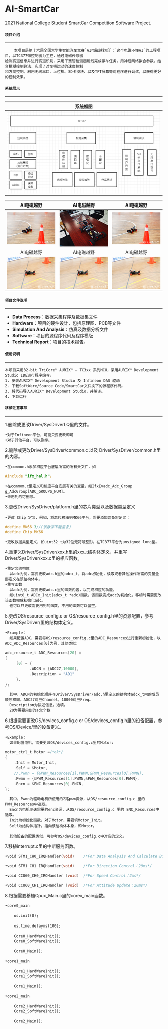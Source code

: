 # AI-SmartCar
 2021 National College Student SmartCar Competition Software Project.  
 
 
#### `项目介绍`
-----------------------------------------------------------------------------------------------

        本项目是第十六届全国大学生智能汽车竞赛`AI电磁越野组`:`这个电磁不懂AI`的工程项目，以TC377微控制器为主控，通过电磁传感器
    检测赛道信息并进行赛道识别，采用干簧管检测起跑线完成停车任务，用神经网络拟合参数，结合模糊控制算法，实现了对车模运动的速度控制
    和方向控制。利用无线串口、上位机、SD卡模块、以及TFT屏幕等对程序进行调试，以获得更好的控制效果。
    
#### `系统展示`
-----------------------------------------------------------------------------------------------

|   系统框图    |
|:---------------:| 
|![image10](https://github.com/GTshenmi/AI-SmartCar/blob/main/Display%20Image/0.PNG)|

|   AI电磁越野    |   AI电磁越野    |   AI电磁越野    |   
|:---------------:|:---------------:|:---------------:|
|![image4](https://github.com/GTshenmi/AI-SmartCar/blob/main/Display%20Image/2.jpeg)|![image3](https://github.com/GTshenmi/AI-SmartCar/blob/main/Display%20Image/1.JPG)|![image5](https://github.com/GTshenmi/AI-SmartCar/blob/main/Display%20Image/3.jpeg)|
|   AI电磁越野    |    AI电磁越野         |      AI电磁越野        |   
|![image7](https://github.com/GTshenmi/AI-SmartCar/blob/main/Display%20Image/4.jpeg)|![image6](https://github.com/GTshenmi/AI-SmartCar/blob/main/Display%20Image/5.jpeg)|![image8](https://github.com/GTshenmi/AI-SmartCar/blob/main/Display%20Image/6.jpeg)|
    
#### `项目文件说明`
-----------------------------------------------------------------------------------------------

* **Data Process**：数据采集程序及数据集文件
* **Hardware**：项目的硬件设计，包括原理图、PCB等文件
* **Simulation And Analysis**：仿真及数据分析文件
* **Software**：项目的源程序代码及程序模版
* **Technical Report**：项目的技术报告。

#### `使用说明`
-----------------------------------------------------------------------------------------------

    本项目采用32-bit TriCore™ AURIX™ – TC3xx 系列MCU，采用AURIX™ Development Studio IDE进行程序编写。
    1. 安装AURIX™ Development Studio 及 Infineon DAS 驱动
    2. 下载SoftWare/Source Code/SmartCar文件夹下的源程序代码。
    3. 将代码导入AURIX™ Development Studio，并编译。
    4. 下载运行

#### `移植注意事项`
-----------------------------------------------------------------------------------------------
1.删除或更改Driver/SysDriverLQ里的文件。<br>

    •对于Infineon平台，可能只要更改即可  
    •对于其他平台，可以删掉。
    
2.删除或更改Driver/SysDriver/common.c 以及 Driver/SysDriver/common.h里的内容。 

    •在common.h添加相应平台底层所需的所有头文件，如
        
 ```c
 #include "ifx_hal.h"。
 ```
       
    •在commom.c里定义和相应平台底层有关的变量，如IfxEvadc_Adc_Group g_AdcGroup[ADC_GROUPS_NUM]。  
    •未用到的可删除。 
    
3.更改Driver/SysDriver/platform.h里的芯片类型以及数据类型定义  

    •更改 Chip 定义，例如，将芯片移植到MK66平台，需要添加两条宏定义：  
    
```c
#define MK66 3//(该数字不能重复)  
#define Chip MK66  
```
    
    •更改数据类型定义，如uint32_t为32位无符号整形，在TC377平台为unsigned long型。  
    
4.重定义Driver/SysDriver/xxx.h里的xxx_t结构体定义，并重写Driver/SysDriver/xxx.c里的相应函数。  

    •重定义结构体  
      以adc为例，需要更改adc.h里的adcx_t，将adc初始化，读取或者其他操作所需的变量全部定义在该结构体中。  
    •重写函数  
      以adc为例，需要更改adc.c里的函数内容，以完成相应的功能。  
      如uint8_t ADCx_Init(adcx_t *adc)函数，该函数完成adc的初始化，移植时需要更改该函数完成初始化adc。  
      也可以只更改需要用到的函数，不用的函数可以留空。  
    
5.更改OS/resource_config.c or OS/resource_config.h里的资源配置，参考Driver/SysDriver/里的结构体定义。  

    •Example：  
      如果配置ADC，需要将OS/resource_config.c里的ADC_Resources进行重新初始化，以ADC_ADC_Resources[0]为例，其他类似:  
   
```c
adc_resource_t ADC_Resources[20] =  
{  
     [0] = {  
           .ADCN = {ADC27,10000},  
           .Description = "AD1"  
     },       
};
```
    
      其中，ADCN的初始化顺序与Driver/SysDriver/adc.h里定义的结构体adcx_t内的成员顺序相同。ADC27对应Channel，10000对应Freq。  
      Description为描述信息，选填。
      20为需要用到的adc个数
      
6.根据需要更改OS/devices_config.c or OS/devices_config.h里的设备配置，参考OS/Device/里的设备定义。

    •Example：  
      如果配置电机，需要更改OS/devices_config.c里的Motor:
```c    
motor_ctrl_t Motor =/*ok*/
{
    .Init = Motor_Init,
    .Self = &Motor,
    //.Pwmn = {&PWM_Resources[1].PWMN,&PWM_Resources[0].PWMN},
    .Pwmn = {&PWM_Resources[1].PWMN,&PWM_Resources[0].PWMN},
    .Encn = &ENC_Resources[0].ENCN,  
};
 ```
      其中，Pwmn为驱动电机所使用的2路pwm资源，从OS/resource_config.c 里的 PWM_Resources中选取。
      Encn为电机测速需要的enc资源，从OS/resource_config.c 里的 ENC_Resources中选取。
      Init为初始化函数，对于Motor，需要填Motor_Init。
      Self为结构体指针，指向该结构体本身，即Motor。
      
      其他设备的配置类似，可参考OS/devices_config.c中对应的定义。
      
7.移植interrupt.c里的中断服务函数。

```c
•void STM1_CH0_IRQHandler(void)    /*For Data Analysis And Calculate Bias：2ms*/
```
```c
•void STM1_CH1_IRQHandler(void)    /*For Direction Control：20ms*/
```
```c
•void CCU60_CH0_IRQHandler (void)  /*For Speed Control：2ms*/
```
```c
•void CCU60_CH1_IRQHandler (void)  /*For Attitude Update：20ms*/
```

    
8.根据需要移植Cpux_Main.c里的corex_main函数。

    •core0_main
        
        os.init(0);

        os.time.delayms(100);

        Core0_HardWareInit();
        Core0_SoftWareInit();

        Core0_Main();
        
    •core1_main
 
        Core1_HardWareInit();
        Core1_SoftWareInit();

        Core1_Main();
        
    •core2_main
    
        Core2_HardWareInit();
        Core2_SoftWareInit();

        Core2_Main();        
        
    

